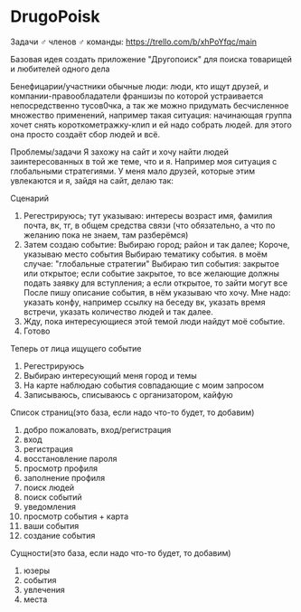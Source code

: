 # DrugoPoisk

Задачи ♂ членов ♂ команды:
https://trello.com/b/xhPoYfqc/main

Базовая идея
создать приложение "Другопоиск" для поиска товарищей и любителей одного дела

Бенефицарии/участники
обычные люди: люди, кто ищут друзей, и компании-правообладатели франшизы по которой устраивается непосредственно тусов0чка, а так же можно придумать бесчисленное множество применений, например такая ситуация: начинающая группа хочет снять короткометражку-клип и ей надо собрать людей. для этого она просто создаёт сбор людей и всё.

Проблемы/задачи
Я захожу на сайт и хочу найти людей заинтересованных в той же теме, что и я. Например моя ситуация с глобальными стратегиями. У меня мало друзей, которые этим увлекаются и я, зайдя на сайт, делаю так:

Сценарий
  1. Регестрируюсь; тут указываю:
    интересы
    возраст
    имя, фамилия
    почта, вк, тг, в общем средства связи
  (что обязательно, а что по желанию пока не знаем, там разберёмся)
  2. Затем создаю событие:
    Выбираю город; район и так далее; Короче, указываю место события
    Выбираю тематику события. в моём случае: "глобальные стратегии"
    Выбираю тип события: закрытое или открытое; если событие закрытое, то все желающие должны подать заявку для вступления; а если открытое, то зайти могут все
    После пишу описание события, в нём указываю что хочу. Мне надо: указать конфу, например ссылку на беседу вк, указать время встречи, указать количество людей и так далее.
  3. Жду, пока интересующиеся этой темой люди найдут моё событие.
  4. Готово 

  Теперь от лица ищущего событие
  1. Регестрируюсь
  2. Выбираю интересующий меня город и темы
  3. На карте наблюдаю события совпадающие с моим запросом
  4. Записываюсь, списываюсь с организатором, кайфую

Список страниц(это база, если надо что-то будет, то добавим)
  1. добро пожаловать, вход/регистрация
  2. вход
  3. регистрация
  4. восстановление пароля
  5. просмотр профиля
  6. заполнение профиля
  7. поиск людей
  8. поиск событий
  9. уведомления
  10. просмотр события + карта
  11. ваши события
  12. создание события

Сущности(это база, если надо что-то будет, то добавим)
  1. юзеры
  2. события
  3. увлечения
  4. места
